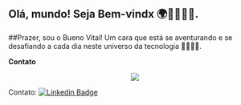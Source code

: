 ## Olá, mundo! Seja Bem-vindx 🌍👋🏼🤙🏼.

##Prazer, sou o Bueno Vital! Um cara que está se aventurando e se desafiando a cada dia neste universo da tecnologia 👨🏼‍💻🧐.

**Contato**
<p align = 'center'>
    <a href="https://www.linkedin.com/in/bueno-vital/">
    <img src="https://img.shields.io/badge/linkedin-%230077B5.svg?&style=for-the-badge&logo=linkedin&logoColor=white" /></a>
</p>

Contato:
[![Linkedin Badge](https://img.shields.io/badge/-LinkedIn-blue?style=flat-square&logo=Linkedin&logoColor=white&link=https://www.linkedin.com/in/bueno-vital/)](https://www.linkedin.com/in/bueno-vital/)

<!--
Atualmente estou aprendendo: Java, HTML, CSS, Git, GitHub e MySQL. 


- 🔭 I’m currently working on ...
- 🌱 I’m currently learning ...
- 👯 I’m looking to collaborate on ...
- 🤔 I’m looking for help with ...
- 💬 Ask me about ...
- 📫 How to reach me: ...
- 😄 Pronouns: ...
- ⚡ Fun fact: ...
-->
